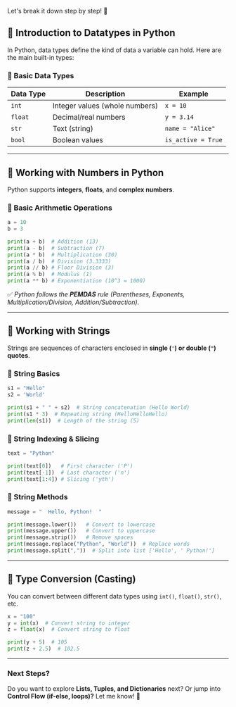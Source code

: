 
Let's break it down step by step! 🚀  

## **🔹 Introduction to Datatypes in Python**  
In Python, data types define the kind of data a variable can hold. Here are the main built-in types:  

### **🔸 Basic Data Types**
| Data Type  | Description | Example |
|------------|------------|---------|
| `int` | Integer values (whole numbers) | `x = 10` |
| `float` | Decimal/real numbers | `y = 3.14` |
| `str` | Text (string) | `name = "Alice"` |
| `bool` | Boolean values | `is_active = True` |

---

## **🔹 Working with Numbers in Python**
Python supports **integers**, **floats**, and **complex numbers**.

### **🔸 Basic Arithmetic Operations**
```python
a = 10
b = 3

print(a + b)  # Addition (13)
print(a - b)  # Subtraction (7)
print(a * b)  # Multiplication (30)
print(a / b)  # Division (3.3333)
print(a // b) # Floor Division (3)
print(a % b)  # Modulus (1)
print(a ** b) # Exponentiation (10^3 = 1000)
```

✅ *Python follows the **PEMDAS** rule (Parentheses, Exponents, Multiplication/Division, Addition/Subtraction).*

---

## **🔹 Working with Strings**
Strings are sequences of characters enclosed in **single (`'`) or double (`"`) quotes**.

### **🔸 String Basics**
```python
s1 = "Hello"
s2 = 'World'

print(s1 + " " + s2)  # String concatenation (Hello World)
print(s1 * 3)  # Repeating string (HelloHelloHello)
print(len(s1))  # Length of the string (5)
```

### **🔸 String Indexing & Slicing**
```python
text = "Python"

print(text[0])   # First character ('P')
print(text[-1])  # Last character ('n')
print(text[1:4]) # Slicing ('yth')
```

### **🔸 String Methods**
```python
message = "  Hello, Python!  "

print(message.lower())   # Convert to lowercase
print(message.upper())   # Convert to uppercase
print(message.strip())   # Remove spaces
print(message.replace("Python", "World"))  # Replace words
print(message.split(","))  # Split into list ['Hello', ' Python!']
```

---

## **🔹 Type Conversion (Casting)**
You can convert between different data types using `int()`, `float()`, `str()`, etc.

```python
x = "100"
y = int(x)  # Convert string to integer
z = float(x)  # Convert string to float

print(y + 5)  # 105
print(z + 2.5)  # 102.5
```

---

### **Next Steps?**
Do you want to explore **Lists, Tuples, and Dictionaries** next? Or jump into **Control Flow (if-else, loops)?** Let me know! 🚀